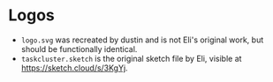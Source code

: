 # Logos


* `logo.svg` was recreated by dustin and is not Eli's original work, but should be functionally identical.
* `taskcluster.sketch` is the original sketch file by Eli, visible at https://sketch.cloud/s/3KgYj.